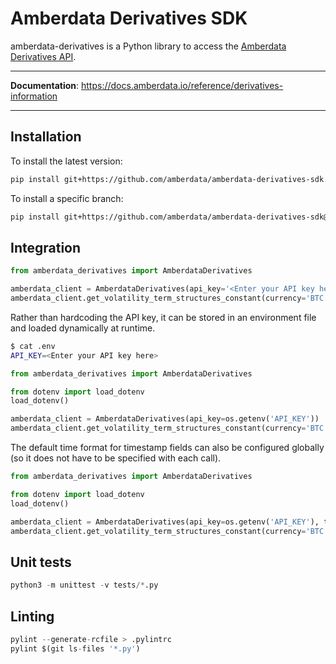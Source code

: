 # Amberdata Derivatives SDK

amberdata-derivatives is a Python library to access the [Amberdata Derivatives API](https://docs.amberdata.io/reference/derivatives-information).

---

**Documentation**: https://docs.amberdata.io/reference/derivatives-information

---

## Installation

To install the latest version:
```bash
pip install git+https://github.com/amberdata/amberdata-derivatives-sdk.git
```

To install a specific branch:
```bash
pip install git+https://github.com/amberdata/amberdata-derivatives-sdk@1.0.4
```

## Integration

```python
from amberdata_derivatives import AmberdataDerivatives

amberdata_client = AmberdataDerivatives(api_key='<Enter your API key here>')
amberdata_client.get_volatility_term_structures_constant(currency='BTC', exchange='deribit')
```

Rather than hardcoding the API key, it can be stored in an environment file and loaded dynamically at runtime.

```bash
$ cat .env
API_KEY=<Enter your API key here>
```

```python
from amberdata_derivatives import AmberdataDerivatives

from dotenv import load_dotenv
load_dotenv()

amberdata_client = AmberdataDerivatives(api_key=os.getenv('API_KEY'))
amberdata_client.get_volatility_term_structures_constant(currency='BTC', exchange='deribit')
```

The default time format for timestamp fields can also be configured globally (so it does not have to be specified with each call).
```python
from amberdata_derivatives import AmberdataDerivatives

from dotenv import load_dotenv
load_dotenv()

amberdata_client = AmberdataDerivatives(api_key=os.getenv('API_KEY'), time_format='iso')
amberdata_client.get_volatility_term_structures_constant(currency='BTC', exchange='deribit')
```

## Unit tests

```python
python3 -m unittest -v tests/*.py
```

## Linting

```python
pylint --generate-rcfile > .pylintrc
pylint $(git ls-files '*.py')
```
